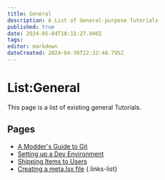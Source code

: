 ```yaml
---
title: General
description: A List of General-purpose Tutorials
published: true
date: 2024-05-04T18:15:27.840Z
tags: 
editor: markdown
dateCreated: 2024-04-30T22:32:48.795Z
---
```


# List:General
This page is a list of existing general Tutorials.

## Pages
- [A Modder's Guide to Git](modders-guide-to-git)
- [Setting up a Dev Environment](setting-up-a-dev-environment)
- [Shipping Items to Users](Shipping-Items-to-Users)
- [Creating a meta.lsx file](creating_meta)
{.links-list}